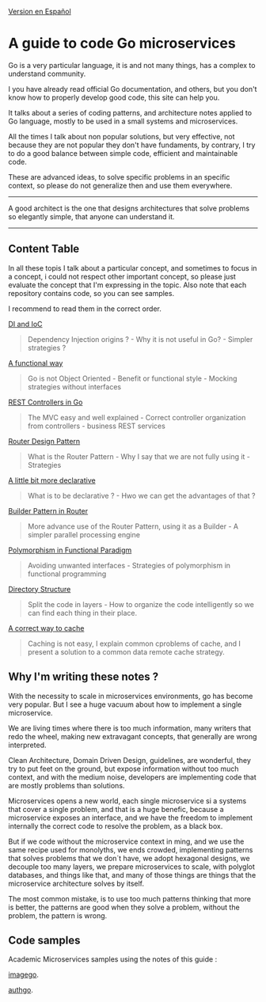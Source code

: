 [Version en Español](https://github.com/nmarsollier/go_index/blob/main/README.md)

# A guide to code Go microservices

Go is a very particular language, it is and not many things, has a complex to understand community.

I you have already read official Go documentation, and others, but you don't know how to properly develop good code, this site can help you.

It talks about a series of coding patterns, and architecture notes applied to Go language, mostly to be used in a small systems and microservices.

All the times I talk about non popular solutions, but very effective, not because they are not popular they don't have fundaments, by contrary, I try to do a good balance between simple code, efficient and maintainable code.

These are advanced ideas, to solve specific problems in an specific context, so please do not generalize then and use them everywhere.

---

A good architect is the one that designs architectures that solve problems so elegantly simple, that anyone can understand it.

---

## Content Table

In all these topis I talk about a particular concept, and sometimes to focus in a concept, i could not respect other important concept, so please just evaluate the concept that I'm expressing in the topic. Also note that each repository contains code, so you can see samples.

I recommend to read them in the correct order.

[DI and IoC](https://github.com/nmarsollier/go_di_ioc/blob/main/README_en.md)

> Dependency Injection origins ? - Why it is not useful in Go? - Simpler strategies ?

[A functional way](https://github.com/nmarsollier/go_functional/blob/main/README_en.md)

> Go is not Object Oriented - Benefit or functional style - Mocking strategies without interfaces

[REST Controllers in Go](https://github.com/nmarsollier/go_rest_controller/blob/main/README_en.md)

> The MVC easy and well explained - Correct controller organization from controllers - business REST services

[Router Design Pattern](https://github.com/nmarsollier/go_router_design/blob/main/README_en.md)

> What is the Router Pattern - Why I say that we are not fully using it - Strategies

[A little bit more declarative](https://github.com/nmarsollier/go_declarative/blob/main/README_en.md)

> What is to be declarative ? - Hwo we can get the advantages of that ?

[Builder Pattern in Router](https://github.com/nmarsollier/go_router_builder/blob/main/README_en.md)

> More advance use of the Router Pattern, using it as a Builder - A simpler parallel processing engine

[Polymorphism in Functional Paradigm](https://github.com/nmarsollier/go_functional_polimorfism/blob/main/README_en.md)

> Avoiding unwanted interfaces - Strategies of polymorphism in functional programming

[Directory Structure](https://github.com/nmarsollier/go_directories/blob/main/README_en.md)

> Split the code in layers - How to organize the code intelligently so we can find each thing in their place.

[A correct way to cache](https://github.com/nmarsollier/go_cache/blob/main/README_en.md)

> Caching is not easy, I explain common cproblems of cache, and I present a solution to a common data remote cache strategy.

## Why I'm writing these notes ?

With the necessity to scale in microservices environments, go has become very popular. But I see a huge vacuum about how to implement a single microservice.

We are living times where there is too much information, many writers that redo the wheel, making new extravagant concepts, that generally are wrong interpreted.

Clean Architecture, Domain Driven Design, guidelines, are wonderful, they try to put feet on the ground, but expose information without too much context, and with the medium noise, developers are implementing code that are mostly problems than solutions.

Microservices opens a new world, each single microservice si a systems that cover a single problem, and that is a huge benefic, because a microservice exposes an interface, and we have the freedom to implement internally the correct code to resolve the problem, as a black box.

But if we code without the microservice context in ming, and we use the same recipe used for monolyths, we ends crowded, implementing patterns that solves problems that we don´t have, we adopt hexagonal designs, we decouple too many layers, we prepare microservices to scale, with polyglot databases, and things like that, and many of those things are things that the microservice architecture solves by itself.

The most common mistake, is to use too much patterns thinking that more is better, the patterns are good when they solve a problem, without the problem, the pattern is wrong.

## Code samples

Academic Microservices samples using the notes of this guide :

[imagego](https://github.com/nmarsollier/imagego).

[authgo](https://github.com/nmarsollier/authgo).
